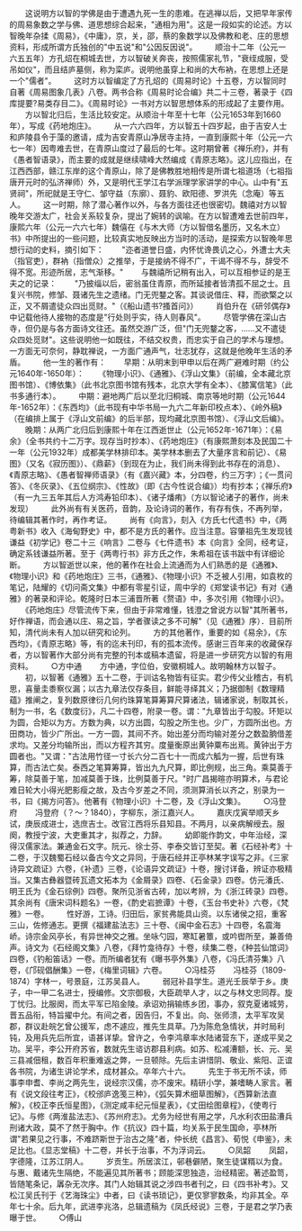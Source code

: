 <!-- { "loadSidebar": true } -->
　　这说明方以智的学佛是由于遭遇九死一生的患难。在逃禅以后，又把早年家传的周易象数之学与佛、道思想综合起来，"通相为用"。这是一段如实的论述。方以智晚年杂揉《周易》，《中庸》，京，关，邵，蔡的象数学以及佛教和老、庄的思想资料，形成所谓方氏独创的"中五说"和"公因反因说"。
　　顺治十二年（公元一六五五年）方孔炤在桐城去世，方以智破关奔丧，按照儒家礼节，"衰绖成服，受吊如仪"，而且结庐墓侧，称为栾庐。说明他虽穿上和尚的大布衲，在思想上还是一个"儒者"。
　　这时方以智编定了方孔炤的《周易时论》十五卷，方以智同时自著《周易图象几表》八卷。两书合称《周易时论合编》共二十三卷，著录于《四库提要?易类存目二》。《周易时论》一书对方以智思想体系的形成起了主要作用。
　　方以智北归后，生活比较安定。从顺治十年至十七年（公元1653年到1660年），写成《药地炮庄》。
　　从一六六四年，方以智五十四岁起，由于吉安人士和庐陵县令于藻的邀请，成为吉安青原山净居寺主持，一直到康熙十年（公元一六七一年）因粤难去世，在青原山度过了最后的七年。这时期曾著《禅乐府》，并有《愚者智语录》，而主要的成就是继续啸峰大然编成《青原志略》。这儿应指出，在江西西部，赣江东岸的这个青原山，除了是佛教胜地相传是所谓七祖道场（七祖指唐开元时的弘济禅师）外，又是明代王学江右学派理学家讲学的中心。山中有"五贤祠"，所祀就是王守仁、邹守益（东廓）、聂豹、欧阳德、罗洪先（念庵）等五人。
　　这一时期，除了潜心著作以外，与各方面往还也很密切。魏禧对方以智晚年交游太广，社会关系较复杂，提出了婉转的讽喻。在方以智遭难去世前四年，康熙六年（公元一六六七年）魏僖在《与木大师（方以智借名墨历，又名木立）书》中所提出的一些问题，比较真实地反映出方当时的活动，是探索方以智晚年思想行动的史料，摘引如下：
　　"迩者道誉日盛，内怀忧谗畏讥之心，外遭士大夫（指官吏），群衲（指僧众）之推举，于是接纳不得不广，干谒不得不与，辞受不得不宽。形迹所居，志气渐移。"
　　与魏禧所记稍有出入，可以互相参证的是王夫之的记录：
　　"乃披缁以后，密翁虽住青原，而所延接者皆清孤不屈之士。且复兴书院，修邹、聂诸先生之遗绪。门无兜鍪之客。其谈说借庄、释，而欲檠之以正，又不屑遣徒众四出觅财。"（《船山遗书?搔首问》）
　　肖伯升在《研邻偶存》中记载他待人接物的态度是"行处则乎实，待人则春风"。
　　尽管学佛在深山古寺，但仍是与各方面诗文往还。虽然交游广泛，但"门无兜鍪之客，......又不遣徒众四处觅财"。这些说明他一如既往，不结交权贵，而忠实于自己的学术与理想。一方面无可奈何，静耽禅说，一方面广通声气，壮志犹存，这就是他晚年生活的矛盾。
　　他一生的著作有：
　　早期：从明末到甲申以后在两广避难时期（约公元1640年-1650年）：
　　《物理小识》、《通雅》、《浮山文集》（前编，全本藏北京图书馆）、《博依集》（此书北京图书馆有残本，北京大学有全本）、《膝寓信笔》（此书多通行本）。
　　中期：避地两广后以至北归桐城、南京等地时期（公元1644年-1652年）：《东西均》（此书现有中华书局一九六二年新印校点本）、《岭外稿》（在编排上属于《浮山文前编》的后半部，现均藏北京图书馆）、《浮山文后编》。
　　晚期：从两广北归后到康熙十年在江西逝世止（公元1652年-1671年）：《易余》（全书共约十二万字。现存当时抄本）、《药地炮庄》（有康熙萧刻本及民国二十一年（公元1932年）成都美学林排印本。美学林本删去了大量序言和前记）、《易图》（又名《寂历图》）、《鼎薪》（到现在为止，我们尚未得到此书存在的消息）、《青原志略》、《愚者智禅师语录》（有《嘉兴藏》本，分四卷，约三万字）；《一贯问答》、《冬灰录》、《五位纲宗》、《性故》（即《古今性说合编》）均有抄本；《禅乐府》（有一九三五年其后人方鸿寿铅印本）、《诸子燔痏》（方以智论诸子的著作，尚未发现）
　　此外尚有有关医药，音韵，及论诗词的著作，有存有佚，不再列举，待编辑其著作时，再作考证。
　　尚有《向言》，刻入《方氏七代遗书》中，《两粤新书》收入《海甸野史》中，都不是方氏的著作。应当注意。容肇祖先生发现钱谦益《初学记》卷二十三《响言》二卷与《七件遗书》本《向言》全同，经考证，确定系钱谦益所著。至于《两粤行书》非方氏之作，朱希祖在该书跋中有详细论断。
　　方以智逝世以来，他的著作在社会上流通而为人们熟悉的是《通雅》、《物理小识》和《药地炮庄》三书，《通雅》、《物理小识》不乏被人引用，如袁枚的笔记，陆耀的《切问斋文集》中都有零星引证，周中孚的《郑堂读书记》有对《通雅》的著录和评论。乾隆时日本三浦晋所著《赘语》中，多次引用《物理小识》。
　　《药地炮庄》尽管流传下来，但由于非常难懂，钱澄之曾说方以智"其所著书，好作禅语，而会通以庄、易之旨，学者骤读之多不可解"（见《通雅》序）．目前所知，清代尚未有人加以研究和论列。
　　方的其他著作，重要的如《易余》，《东西均》，《青原志略》等，有的迄未刊印，有的孤本流传。感谢三百年来的收藏保存者，方以智著作大部分尚有完整的刊本或稿本遗留，将是进一步研究方以智的有用资料。
　　○方中通
　　方中通，字位伯，安徽桐城人。故明翰林方以智子。
　　初，以智著《通雅》五十二卷，于训诂名物皆有征实。君少传父业稽古，有机思，喜量圭黍察仪漏；以古九章法仅存条目，鲜能寻绎其义；乃据御制《数理精蕴》推阐之，复列数原律衍几何约珠算笔算筹算尺算诸法，辑诸家说，制取其长，制为一书，名《数度衍》，凡二十四卷，附录一卷。谓："九章皆出于勾股。环矩以为圆，合矩以为方。方数为典，以方出圆，勾股之所生也。少广，方圆所出也。方田商功，皆少广所出。一方一圆，其间不齐。始出差分而均输对差分之数盈朒借差求均。又差分均输所出，而以方程齐其穷。度量衡原出黄钟粟布出焉。黄钟出于方圆者也。"又谓："古法用竹径一寸长六分二百七十一而成六觚为一握，后世有珠算，而古法亡矣。泰西之笔算筹算，皆出九九尺算，即比例规，出三角。乘莫善于筹，除莫善于笔，加减莫善于珠，比例莫善于尺。"时广昌揭暄亦明算术，与君论难日轮大小得光肥影瘦之故，及古今岁差之不同，须测算消长以齐之，别录为一书，曰《揭方问答》。他著有《物理小识》十二卷，及《浮山文集》。
　　○冯登府
　　冯登府（？～？1840），字柳东，浙江嘉兴人。
　　嘉庆戊寅举顺天乡试，庚辰成进士，选庶吉士。改官江西将乐县知县。不两月，以亲病解绶去。服阕，教授宁波，大吏重其才，拟荐之，力辞。
　　幼即能作韵文，中年治经，深得汉儒家法。兼通金石文字。阮元、徐士芬、李泰交皆订至契。著《石经补考》十二卷，于汉魏蜀石经以备古今文之异同，于唐石经并正亭林某字误写之非。《三家诗异文疏证》六卷，《补遗》三卷，《论语异文疏证》十卷，搜讨详备，辨证亦极精当。又集古彝器暨砖瓦遗文拓本为《金屑录》四卷、《石金录》四卷。仿元潘氏、明王氏为《金石综例》四卷。聚所见浙省古砖，加以考辨，为《浙江砖录》四卷。其余尚有《唐宋词科题名》一卷，《酌史岩摭谭》十卷，《玉台书史补》六卷，《梵雅》一卷。
　　性好游，工诗。归田后，家贫弗能具山资。以东诸侯之招，重客三山，佐修通志。更撰《福建盐法志》三十卷、《闽中金石志》十四卷，名震海峤。诗宗金风亭长，有异世神交之雅。坐咏勺园，寒缸暑簟，或吟辔所至，兼善倚声。诗文为《石经阁文集》八卷，《拜竹龛待存》十卷，续集二卷，《种芸仙馆词》四卷，《钓船笛话》一卷。而所编者犹有《曝书亭外集》八卷，《冯氏清芬集》八卷，《邝砚倡酬集》一卷，《梅里词辑》六卷。
　　○冯桂芬
　　冯桂芬（1809-1874）字林一，号景庭，江苏吴县人。
　　弱冠补县学生。道光壬辰举于乡。庚子，中一甲二名进士，授编修。文宗御极，大臣疏举人才，以之与林文忠同荐。旋丁忧归。比服阕，而太平军已陷金陵。承诏劝捐输练乡团，事办，叙克夏诸城劳，晋五品衔，特旨擢中允。有间之者，因告归，不复出。向、张师溃，太平军攻吴郡，群议赴皖乞曾公援军，虑不遽应，推先生具草。乃为陈危急情状，并时局利钝，及用兵先后所宜，语甚详挚。曾许之，令李鸿章率水陆诸营东下，遂成平吴之功。吴平，李公开府苏省，数就先生谘访郡县利病。如苏、松减漕额，长、元、吴三县减佃租，数百年积重难返之弊，一旦顿除。先后主讲惜阴、敬业、紫阳、正谊各书院，为诸生讲论学术，成材甚众。卒年六十六。
　　先生于书无所不读，师事李申耆、李尚之两先生，说经宗汉儒，亦不废宋。精研小学，兼嗜畴人家言。著有《说文段往考正》，《校邠庐逸笺三种》，《弧矢算术细草图解》，《西算新法直解》，《校正李氏恒星图》，《测定咸丰纪元恒星表》，《丈田绘图章程》，《使粤行记》。与修《两淮盐法志》、《苏州府志》。尤务为经世有用之学，凡水利农田盐漕兵刑诸大政，莫不了然于胸中。作《抗议》四十篇，均关系于民生国命，亭林所谓"若果见之行事，不难跻斯世于治古之隆"者，仲长统《昌言》、荀悦《申鉴》，未足比也。《显志堂稿》十二卷，并长于治事，不为浮词云。
　　○凤韶
　　凤韶，字德隆，江苏江阴人。
　　岁贡生。所居滨江，邨巷僻陋，聚生徒谋糈以为食。与惠、戴诸先生隔绝，不能遍见其所著书；顾能深思独造，治经精密。著述盈笥，皆随笔条记，羼杂无次序。其门人始辑其说之涉四书者刊之，曰《四书补考》。又松江吴氏刊于《艺海珠尘》中者，曰《读书琐记》，更仅寥寥数条，均非其全。卒年七十余。后九年，武进李兆洛，总辑遗稿为《凤氏经说》三卷，于是君之学乃表曝于世。
　　○傅山
